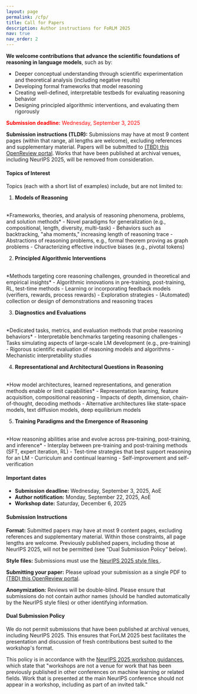 ```yaml
---
layout: page
permalink: /cfp/
title: Call for Papers
description: Author instructions for FoRLM 2025
nav: true
nav_order: 2
---
```


**We welcome contributions that advance the scientific foundations of reasoning in language models**, such as by:
- Deeper conceptual understanding through scientific experimentation and theoretical analysis (including negative results)
- Developing formal frameworks that model reasoning
- Creating well-defined, interpretable testbeds for evaluating reasoning behavior
- Designing principled algorithmic interventions, and evaluating them rigorously

<span style="color:red">**Submission deadline:** Wednesday, September 3, 2025</span>

**Submission instructions (TLDR):** Submissions may have at most 9 content pages (within that range, all lengths are welcome), excluding references and supplementary material.
Papers will be submitted to <a href="https://openreview.net/">(TBD) this OpenReview portal</a>.
Works that have been published at archival venues, including NeurIPS 2025, will be removed from consideration.


#### Topics of Interest

Topics (each with a short list of examples) include, but are not limited to:

1. **Models of Reasoning**
<br>
*Frameworks, theories, and analysis of reasoning phenomena, problems, and solution methods*
  - Novel paradigms for generalization (e.g., compositional, length, diversity, multi-task)
  - Behaviors such as backtracking, "aha moments," increasing length of reasoning trace
  - Abstractions of reasoning problems, e.g., formal theorem proving as graph problems
  - Characterizing effective inductive biases (e.g., pivotal tokens)

2. **Principled Algorithmic Interventions**
<br>
*Methods targeting core reasoning challenges, grounded in theoretical and empirical insights*
  - Algorithmic innovations in pre-training, post-training, RL, test-time methods
  - Learning or incorporating feedback models (verifiers, rewards, process rewards)
  - Exploration strategies
  - (Automated) collection or design of demonstrations and reasoning traces 

3. **Diagnostics and Evaluations**
<br>
*Dedicated tasks, metrics, and evaluation methods that probe reasoning behaviors*
  - Interpretable benchmarks targeting reasoning challenges
  - Tasks simulating aspects of large-scale LM development (e.g., pre-training)
  - Rigorous scientific evaluation of reasoning models and algorithms
  - Mechanistic interpretability studies

4. **Representational and Architectural Questions in Reasoning**
<br>
*How model architectures, learned representations, and generation methods enable or limit capabilities*
  - Representation learning, feature acquisition, compositional reasoning
  - Impacts of depth, dimension, chain-of-thought, decoding methods
  - Alternative architectures like state-space models, text diffusion models, deep equilibrium models

5. **Training Paradigms and the Emergence of Reasoning**
<br>
*How reasoning abilities arise and evolve across pre-training, post-training, and inference*
  - Interplay between pre-training and post-training methods (SFT, expert iteration, RL)
  - Test-time strategies that best support reasoning for an LM
  - Curriculum and continual learning 
  - Self-improvement and self-verification

#### Important dates

- **Submission deadline:** Wednesday, September 3, 2025, AoE
- **Author notification:** Monday, September 22, 2025, AoE
- **Workshop date:** Saturday, December 6, 2025


#### Submission Instructions

**Format:** Submitted papers may have at most 9 content pages, excluding references and supplementary material.
Within those constraints, all page lengths are welcome.
Previously published papers, including those at NeurIPS 2025, will not be permitted (see "Dual Submission Policy" below).

**Style files:** Submissions must use the <a href="https://media.neurips.cc/Conferences/NeurIPS2025/Styles.zip"> NeurIPS 2025 style files </a>.

**Submitting your paper:** Please upload your submission as a single PDF to <a href="https://openreview.net/">(TBD) this OpenReview portal</a>. 

**Anonymization:** Reviews will be double-blind. Please ensure that submissions do not contain author names (should be handled automatically by the NeurIPS style files) or other identifying information.

#### Dual Submission Policy

We do not permit submissions that have been published at archival venues, including NeurIPS 2025.
This ensures that ForLM 2025 best facilitates the presentation and discussion of fresh contributions best suited to the workshop's format.

This policy is in accordance with the
<a href="https://neurips.cc/Conferences/2025/CallForWorkshopsGuidance">NeurIPS 2025 workshop guidances</a>, which state that "workshops are not a venue for work that has been previously published in other conferences on machine learning or related fields. Work that is presented at the main NeurIPS conference should not appear in a workshop, including as part of an invited talk."

